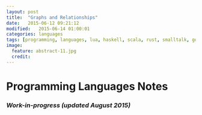 ```yaml
---
layout: post
title:  "Graphs and Relationships"
date:   2015-06-12 09:21:12
modified:   2015-06-14 01:00:01
categories: languages
tags: [programming, languages, lua, haskell, scala, rust, smalltalk, go, javascript, python]
image:
  feature: abstract-11.jpg
  credit:
---
```


# Programming Languages Notes

### _Work-in-progress (updated August 2015)_
